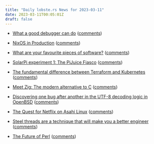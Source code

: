 ```yaml
---
title: "Daily lobste.rs News for 2023-03-11"
date: 2023-03-11T00:05:01Z
draft: false
---
```






- [What a good debugger can do](https://werat.dev/blog/what-a-good-debugger-can-do/)
  ([comments](https://lobste.rs/s/uo3sck/what_good_debugger_can_do))



- [NixOS in Production](https://leanpub.com/nixos-in-production)
  ([comments](https://lobste.rs/s/bbbjfz/nixos_production))



- [What are your favourite pieces of software?]()
  ([comments](https://lobste.rs/s/d0ptcu/what_are_your_favourite_pieces_software))



- [SolarPi experiment 1: The PiJuice Fiasco](https://blog.rfox.eu/en/Hardware/SolarPi_experiment_1_The_PiJuice_Fiasco.html)
  ([comments](https://lobste.rs/s/xnm4wd/solarpi_experiment_1_pijuice_fiasco))



- [The fundamental difference between Terraform and Kubernetes](https://garrit.xyz/posts/2023-03-08-terraform-and-kubernetes-are-fundamentally-different)
  ([comments](https://lobste.rs/s/kahcpq/fundamental_difference_between))



- [Meet Zig: The modern alternative to C](https://www.infoworld.com/article/3689648/meet-the-zig-programming-language.html)
  ([comments](https://lobste.rs/s/qies8p/meet_zig_modern_alternative_c))



- [Discovering one bug after another in the UTF-8 decoding logic in OpenBSD](https://research.exoticsilicon.com/articles/unbreaking_utf8_on_the_console)
  ([comments](https://lobste.rs/s/l2fn3c/discovering_one_bug_after_another_utf_8))



- [The Quest for Netflix on Asahi Linux](https://www.da.vidbuchanan.co.uk/blog/netflix-on-asahi.html)
  ([comments](https://lobste.rs/s/oajyfi/quest_for_netflix_on_asahi_linux))



- [Steel threads are a technique that will make you a better engineer](https://www.rubick.com/steel-threads/)
  ([comments](https://lobste.rs/s/d9rqif/steel_threads_are_technique_will_make_you))



- [The Future of Perl](https://ovid.github.io/articles/the-future-of-perl.html)
  ([comments](https://lobste.rs/s/dq6ysc/future_perl))


